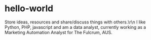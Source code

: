 # hello-world
Store ideas, resources and share/discuss things with others.\r\n
I like Python, PHP, javascript and am a data analyst, currently working as a Marketing Automation Analyst for The Fulcrum, AUS.
